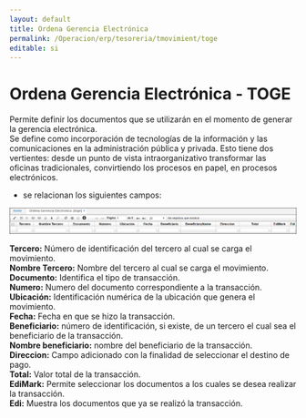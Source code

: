 ```yaml
---
layout: default
title: Ordena Gerencia Electrónica
permalink: /Operacion/erp/tesoreria/tmovimient/toge
editable: si
---
```


# Ordena Gerencia Electrónica - TOGE

Permite definir los documentos que se utilizarán en el momento de generar la gerencia electrónica.  
Se define como incorporación de tecnologías de la información y las comunicaciones en la administración pública y privada. Esto tiene dos vertientes: desde un punto de vista intraorganizativo transformar las oficinas tradicionales, convirtiendo los procesos en papel, en procesos electrónicos.

* se relacionan los siguientes campos:

![](TOGE.png)


**Tercero:** Número de identificación del tercero al cual se carga el movimiento.  
**Nombre Tercero:** Nombre del tercero al cual se carga el movimiento.  
**Documento:** Identifica el tipo de transacción.  
**Numero:** Numero del documento correspondiente a la transacción.  
**Ubicación:** Identificación numérica de la ubicación que genera el movimiento.  
**Fecha:** Fecha en que se hizo la transacción.  
**Beneficiario:** número de identificación, si existe, de un tercero el cual sea el beneficiario de la transacción.  
**Nombre beneficiario:** nombre del beneficiario de la transacción.  
**Direccion:** Campo adicionado con la finalidad de seleccionar el destino de pago.  
**Total:** Valor total de la transacción.  
**EdiMark:** Permite seleccionar los documentos a los cuales se desea realizar la transacción.  
**Edi:** Muestra los documentos que ya se realizó la transacción.  























